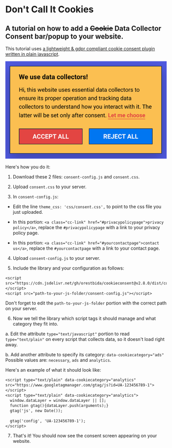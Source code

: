 # Don't Call It Cookies

## A tutorial on how to add a ~~Cookie~~ Data Collector Consent bar/popup to your website.

This tutorial uses [a lightweight & gdpr compliant cookie consent plugin written in plain javascript](https://github.com/orestbida/cookieconsent).

![Screenshot](https://github.com/vitormanfredini/data-collectors-tutorial/blob/main/screenshot.jpg?raw=true)

Here's how you do it:

1. Download these 2 files: `consent-config.js` and `consent.css`.

2. Upload `consent.css` to your server.

3. In `consent-config.js`:

  * Edit the line `theme_css: 'css/consent.css',` to point to the css file you just uploaded.

  * In this portion: `<a class="cc-link" href="#privacypolicypage">privacy policy</a>`, replace the `#privacypolicypage` with a link to your privacy policy page.

  * In this portion: `<a class="cc-link" href="#yourcontactpage">contact us</a>`, replace the `#yourcontactpage` with a link to your contact page.

4. Upload `consent-config.js` to your server.

5. Include the library and your configuration as follows:

```
<script src="https://cdn.jsdelivr.net/gh/orestbida/cookieconsent@v2.8.0/dist/cookieconsent.js"></script>
<script src="path-to-your-js-folder/consent-config.js"></script>
```
Don't forget to edit the `path-to-your-js-folder` portion with the correct path on your server.

6. Now we tell the library which script tags it should manage and what category they fit into.

a. Edit the attribute `type="text/javascript"` portion to read `type="text/plain"` on every script that collects data, so it doesn't load right away.

b. Add another attribute to specify its category: `data-cookiecategory="ads"`
Possible values are: `necessary`, `ads` and `analytics`.

Here's an example of what it should look like:

```
<script type="text/plain" data-cookiecategory="analytics" src="https://www.googletagmanager.com/gtag/js?id=UA-123456789-1"></script>
<script type="text/plain" data-cookiecategory="analytics">
  window.dataLayer = window.dataLayer || [];
  function gtag(){dataLayer.push(arguments);}
  gtag('js', new Date());

  gtag('config', 'UA-123456789-1');
</script>
```

7. That's it! You should now see the consent screen appearing on your website.
